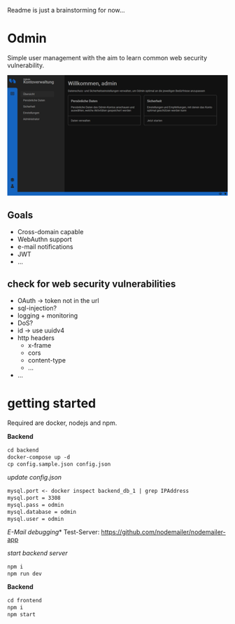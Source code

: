 Readme is just a brainstorming for now...


# Odmin
Simple user management with the aim to learn common web security vulnerability.

![Dashboard](docs/dashboard.png "Dashboard")


## Goals

- Cross-domain capable
- WebAuthn support
- e-mail notifications
- JWT
- ...

## check for web security vulnerabilities

- OAuth -> token not in the url
- sql-injection?
- logging + monitoring
- DoS?
- id -> use uuidv4 
- http headers
    - x-frame
    - cors
    - content-type
    - ...
- ...


# getting started

Required are docker, nodejs and npm.

**Backend**
```
cd backend
docker-compose up -d
cp config.sample.json config.json
```

*update config.json*
```
mysql.port <- docker inspect backend_db_1 | grep IPAddress
mysql.port = 3308
mysql.pass = odmin
mysql.database = odmin
mysql.user = odmin
```

*E-Mail debugging**
Test-Server: https://github.com/nodemailer/nodemailer-app

*start backend server*
```
npm i
npm run dev
```

**Backend**
```
cd frontend
npm i
npm start
```
